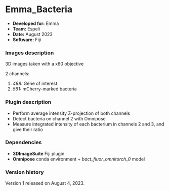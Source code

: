 # Emma_Bacteria

* **Developed for:** Emma
* **Team:** Espeli
* **Date:** August 2023
* **Software:** Fiji


### Images description

3D images taken with a x60 objective

2 channels:
  1. *488:* Gene of interest
  2. *561:* mCherry-marked bacteria

### Plugin description

* Perform average intensity Z-projection of both channels
* Detect bacteria on channel 2 with Omnipose
* Measure integrated intensity of each bacterium in channels 2 and 3, and give their ratio

### Dependencies

* **3DImageSuite** Fiji plugin
* **Omnipose** conda environment + *bact_fluor_omnitorch_0* model

### Version history

Version 1 released on August 4, 2023.

